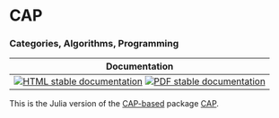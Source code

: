 <!-- BEGIN HEADER -->
# CAP

### Categories, Algorithms, Programming

| Documentation |
| ------------- |
| [![HTML stable documentation][html-img]][html-url] [![PDF stable documentation][pdf-img]][pdf-url] |

<!-- END HEADER -->

This is the Julia version of the [CAP-based][CAP_based] package [CAP][CAP].

[CAP_based]: https://homalg-project.github.io/docs/CAP_project-based/
[CAP]: https://homalg-project.github.io/pkg/CAP

<!-- BEGIN FOOTER -->
[html-img]: https://img.shields.io/badge/🔗%20HTML-stable-blue.svg
[html-url]: https://homalg-project.github.io/CAP_project/CAP/doc/chap0_mj.html

[pdf-img]: https://img.shields.io/badge/🔗%20PDF-stable-blue.svg
[pdf-url]: https://homalg-project.github.io/CAP_project/CAP/download_pdf.html
<!-- END FOOTER -->
